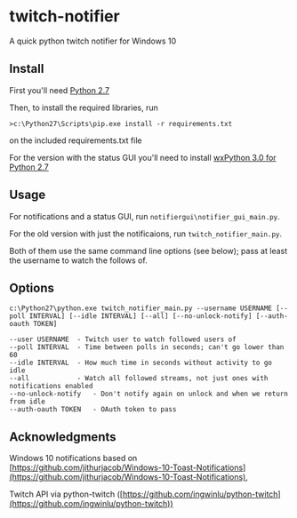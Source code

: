 # twitch-notifier
A quick python twitch notifier for Windows 10

## Install

First you'll need [Python 2.7](https://www.python.org/downloads/release/python-2711/)

Then, to install the required libraries, run

    >c:\Python27\Scripts\pip.exe install -r requirements.txt

on the included requirements.txt file

For the version with the status GUI you'll need to install [wxPython 3.0 for Python 2.7](https://wxpython.org/download.php#msw)

## Usage

For notifications and a status GUI, run `notifiergui\notifier_gui_main.py`.

For the old version with just the notificaions, run `twitch_notifier_main.py`.

Both of them use the same command line options (see below); pass at least the username to watch the follows of.

## Options

    c:\Python27\python.exe twitch_notifier_main.py --username USERNAME [--poll INTERVAL] [--idle INTERVAL] [--all] [--no-unlock-notify] [--auth-oauth TOKEN]

    --user USERNAME  - Twitch user to watch followed users of
    --poll INTERVAL  - Time between polls in seconds; can't go lower than 60
    --idle INTERVAL  - How much time in seconds without activity to go idle
    --all            - Watch all followed streams, not just ones with notifications enabled
    --no-unlock-notify   - Don't notify again on unlock and when we return from idle
    --auth-oauth TOKEN   - OAuth token to pass

## Acknowledgments

Windows 10 notifications based on [https://github.com/jithurjacob/Windows-10-Toast-Notifications](https://github.com/jithurjacob/Windows-10-Toast-Notifications),

Twitch API via python-twitch ([https://github.com/ingwinlu/python-twitch](https://github.com/ingwinlu/python-twitch))
